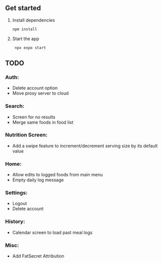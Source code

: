 ## Get started

1. Install dependencies

   ```bash
   npm install
   ```

2. Start the app

   ```bash
    npx expo start
   ```


## TODO
### Auth:
- Delete account option
- Move proxy server to cloud

### Search:
- Screen for no results
- Merge same foods in food list

### Nutrition Screen:
- Add a swipe feature to increment/decrement serving size by its default value

### Home:
- Allow edits to logged foods from main menu
- Empty daily log message

### Settings:
- Logout
- Delete account

### History:
- Calendar screen to load past meal logs

### Misc:
- Add FatSecret Attribution